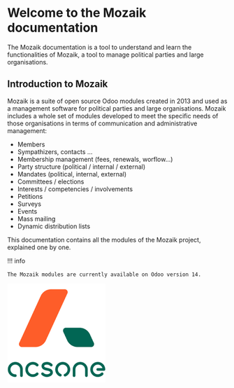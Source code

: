 # Welcome to the Mozaik documentation

The Mozaik documentation is a tool to understand and learn the functionalities of Mozaik, a tool to manage political parties and large organisations. 

## Introduction to Mozaik

Mozaik is a suite of open source Odoo modules created in 2013 and used as a management software for political parties and large organisations. Mozaik includes a whole set of modules developed to meet the specific needs of those organisations in terms of communication and administrative management: 

- Members
- Sympathizers, contacts ...
- Membership management (fees, renewals, worflow...)
- Party structure (political / internal / external)
- Mandates (political, internal, external)
- Committees / elections
- Interests / competencies / involvements
- Petitions
- Surveys
- Events
- Mass mailing
- Dynamic distribution lists

This documentation contains all the modules of the Mozaik project, explained one by one.

!!! info 

    The Mozaik modules are currently available on Odoo version 14.

![logo acsone](img/logoacsone.png)